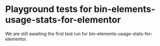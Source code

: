 # Playground tests for bin-elements-usage-stats-for-elementor
We are still awaiting the first test run for bin-elements-usage-stats-for-elementor.
